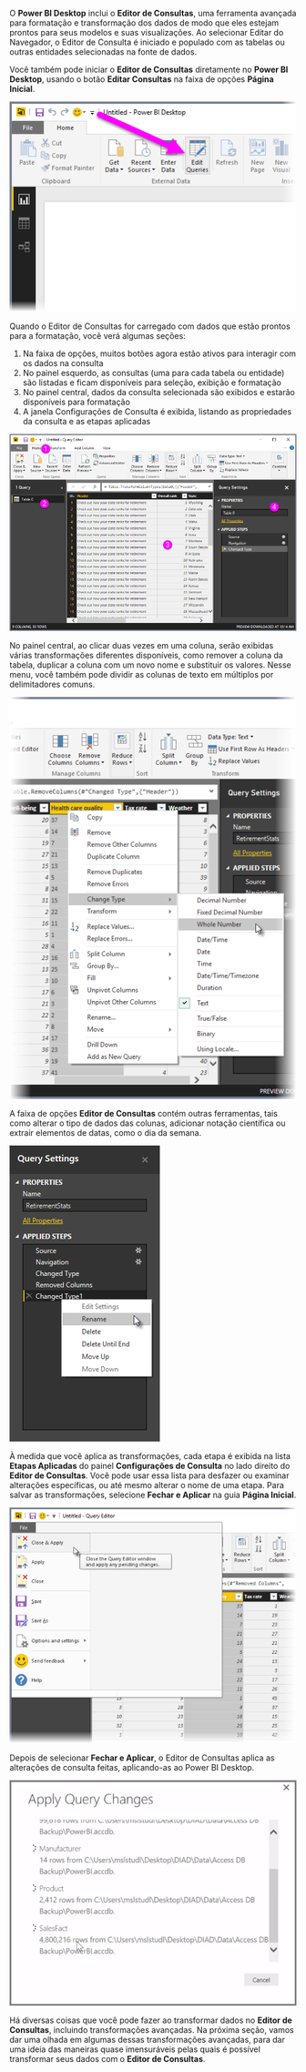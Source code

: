 O **Power BI Desktop** inclui o **Editor de Consultas**, uma ferramenta avançada para formatação e transformação dos dados de modo que eles estejam prontos para seus modelos e suas visualizações. Ao selecionar Editar do Navegador, o Editor de Consulta é iniciado e populado com as tabelas ou outras entidades selecionadas na fonte de dados.

Você também pode iniciar o **Editor de Consultas** diretamente no **Power BI Desktop**, usando o botão **Editar Consultas** na faixa de opções **Página Inicial**.

![](media/1-3-clean-and-transform-data-with-query-editor/1-3_1.png)

Quando o Editor de Consultas for carregado com dados que estão prontos para a formatação, você verá algumas seções:

1. Na faixa de opções, muitos botões agora estão ativos para interagir com os dados na consulta
2. No painel esquerdo, as consultas (uma para cada tabela ou entidade) são listadas e ficam disponíveis para seleção, exibição e formatação
3. No painel central, dados da consulta selecionada são exibidos e estarão disponíveis para formatação
4. A janela Configurações de Consulta é exibida, listando as propriedades da consulta e as etapas aplicadas

![](media/1-3-clean-and-transform-data-with-query-editor/1-3_2.png)

No painel central, ao clicar duas vezes em uma coluna, serão exibidas várias transformações diferentes disponíveis, como remover a coluna da tabela, duplicar a coluna com um novo nome e substituir os valores. Nesse menu, você também pode dividir as colunas de texto em múltiplos por delimitadores comuns.

![](media/1-3-clean-and-transform-data-with-query-editor/1-3_3.png)

A faixa de opções **Editor de Consultas** contém outras ferramentas, tais como alterar o tipo de dados das colunas, adicionar notação científica ou extrair elementos de datas, como o dia da semana.

![](media/1-3-clean-and-transform-data-with-query-editor/1-3_4.png)

À medida que você aplica as transformações, cada etapa é exibida na lista **Etapas Aplicadas** do painel **Configurações de Consulta** no lado direito do **Editor de Consultas**. Você pode usar essa lista para desfazer ou examinar alterações específicas, ou até mesmo alterar o nome de uma etapa. Para salvar as transformações, selecione **Fechar e Aplicar** na guia **Página Inicial**.

![](media/1-3-clean-and-transform-data-with-query-editor/1-3_5.png)

Depois de selecionar **Fechar e Aplicar**, o Editor de Consultas aplica as alterações de consulta feitas, aplicando-as ao Power BI Desktop.

![](media/1-3-clean-and-transform-data-with-query-editor/1-3_6.png)

Há diversas coisas que você pode fazer ao transformar dados no **Editor de Consultas**, incluindo transformações avançadas. Na próxima seção, vamos dar uma olhada em algumas dessas transformações avançadas, para dar uma ideia das maneiras quase imensuráveis pelas quais é possível transformar seus dados com o **Editor de Consultas**.

